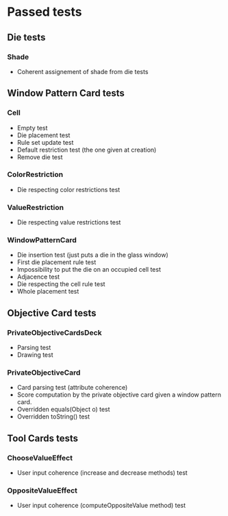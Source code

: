 # Passed tests


## Die tests
### Shade
+ Coherent assignement of shade from die tests

## Window Pattern Card tests
### Cell
+ Empty test
+ Die placement test
+ Rule set update test
+ Default restriction test (the one given at creation)
+ Remove die test

### ColorRestriction
+ Die respecting color restrictions test

### ValueRestriction
+ Die respecting value restrictions test

### WindowPatternCard
+ Die insertion test (just puts a die in the glass window)
+ First die placement rule test
+ Impossibility to put the die on an occupied cell test
+ Adjacence test
+ Die respecting the cell rule test
+ Whole placement test


## Objective Card tests
### PrivateObjectiveCardsDeck
+ Parsing test
+ Drawing test

### PrivateObjectiveCard
+ Card parsing test (attribute coherence)
+ Score computation by the private objective card given a window pattern card.
+ Overridden equals(Object o) test
+ Overridden toString() test


## Tool Cards tests
### ChooseValueEffect
+ User input coherence (increase and decrease methods) test

### OppositeValueEffect
+ User input coherence (computeOppositeValue method) test
